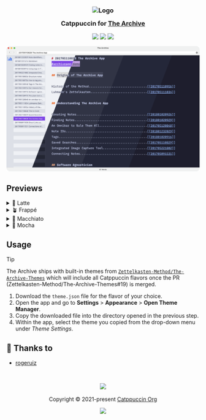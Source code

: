 <h3 align="center">
	<img src="https://raw.githubusercontent.com/catppuccin/catppuccin/main/assets/logos/exports/1544x1544_circle.png" width="100" alt="Logo"/><br/>
	<img src="https://raw.githubusercontent.com/catppuccin/catppuccin/main/assets/misc/transparent.png" height="30" width="0px"/>
	Catppuccin for <a href="https://zettelkasten.de/the-archive/">The Archive</a>
	<img src="https://raw.githubusercontent.com/catppuccin/catppuccin/main/assets/misc/transparent.png" height="30" width="0px"/>
</h3>

<p align="center">
	<a href="https://github.com/catppuccin/the-archive/stargazers"><img src="https://img.shields.io/github/stars/catppuccin/the-archive?colorA=363a4f&colorB=b7bdf8&style=for-the-badge"></a>
	<a href="https://github.com/catppuccin/the-archive/issues"><img src="https://img.shields.io/github/issues/catppuccin/the-archive?colorA=363a4f&colorB=f5a97f&style=for-the-badge"></a>
	<a href="https://github.com/catppuccin/the-archive/contributors"><img src="https://img.shields.io/github/contributors/catppuccin/the-archive?colorA=363a4f&colorB=a6da95&style=for-the-badge"></a>
</p>

<p align="center">
	<img src="./assets/preview.webp"/>
</p>

## Previews

<details>
<summary>🌻 Latte</summary>
<img src="./assets/latte.png"/>
</details>
<details>
<summary>🪴 Frappé</summary>
<img src="./assets/frappe.png"/>
</details>
<details>
<summary>🌺 Macchiato</summary>
<img src="./assets/macchiato.png"/>
</details>
<details>
<summary>🌿 Mocha</summary>
<img src="./assets/macchiato.png"/>
</details>

## Usage

> [!TIP]
> The Archive ships with built-in themes from
> [`Zettelkasten-Method/The-Archive-Themes`][gh-repo] which will include all
> Catppuccin flavors once the PR (Zettelkasten-Method/The-Archive-Themes#19)
> is merged.

[gh-repo]: https://github.com/Zettelkasten-Method/The-Archive-Themes

1. Download the `theme.json` file for the flavor of your choice.
2. Open the app and go to **Settings** > **Appearance** > **Open Theme
   Manager**.
3. Copy the downloaded file into the directory opened in the previous step.
4. Within the app, select the theme you copied from the drop-down menu under
   _Theme Settings_.

## 💝 Thanks to

- [rogeruiz](https://github.com/rogeruiz)

&nbsp;

<p align="center">
	<img src="https://raw.githubusercontent.com/catppuccin/catppuccin/main/assets/footers/gray0_ctp_on_line.svg?sanitize=true" />
</p>

<p align="center">
	Copyright &copy; 2021-present <a href="https://github.com/catppuccin" target="_blank">Catppuccin Org</a>
</p>

<p align="center">
	<a href="https://github.com/catppuccin/catppuccin/blob/main/LICENSE"><img src="https://img.shields.io/static/v1.svg?style=for-the-badge&label=License&message=MIT&logoColor=d9e0ee&colorA=363a4f&colorB=b7bdf8"/></a>
</p>
